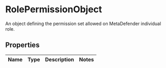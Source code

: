 

# RolePermissionObject

An object defining the permission set allowed on MetaDefender individual role.
## Properties

Name | Type | Description | Notes
------------ | ------------- | ------------- | -------------



